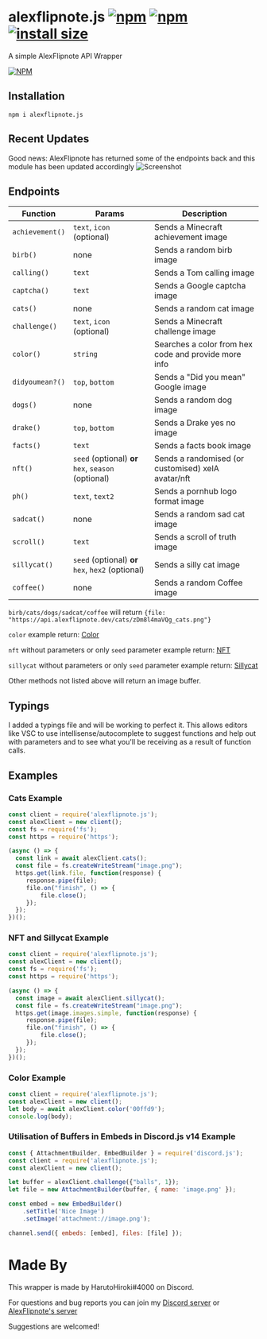 # alexflipnote.js [![npm](https://img.shields.io/npm/v/alexflipnote.js.svg)](https://www.npmjs.com/package/alexflipnote.js) [![npm](https://img.shields.io/npm/dt/alexflipnote.js.svg?maxAge=3600)](https://www.npmjs.com/package/alexflipnote.js) [![install size](https://packagephobia.now.sh/badge?p=alexflipnote.js)](https://packagephobia.now.sh/result?p=alexflipnote.js)
A simple AlexFlipnote API Wrapper

[![NPM](https://nodei.co/npm/alexflipnote.js.png?downloads=true&downloadRank=true&stars=true)](https://nodei.co/npm/alexflipnote.js/)

## Installation
```
npm i alexflipnote.js
```

## Recent Updates
Good news: AlexFlipnote has returned some of the endpoints back and this module has been updated accordingly
![Screenshot](https://cdn.discordapp.com/attachments/823121881762758706/1048038151823839242/image.png)

## Endpoints

| Function        | Params                                              | Description                                          |
| --------------- | --------------------------------------------------- | ---------------------------------------------------- |
| `achievement()` | `text`, `icon` (optional)                           | Sends a Minecraft achievement image                  |
| `birb()`        | none                                                | Sends a random birb image                            |
| `calling()`     | `text`                                              | Sends a Tom calling image                            |
| `captcha()`     | `text`                                              | Sends a Google captcha image                         |
| `cats()`        | none                                                | Sends a random cat image                             |
| `challenge()`   | `text`, `icon` (optional)                           | Sends a Minecraft challenge image                    |
| `color()`       | `string`                                            | Searches a color from hex code and provide more info |
| `didyoumean?()` | `top`, `bottom`                                     | Sends a "Did you mean" Google image                  |
| `dogs()`        | none                                                | Sends a random dog image                             |
| `drake()`       | `top`, `bottom`                                     | Sends a Drake yes no image                           |
| `facts()`       | `text`                                              | Sends a facts book image                             |
| `nft()`         | `seed` (optional) **or** `hex`, `season` (optional) | Sends a randomised (or customised) xelA avatar/nft   |
| `ph()`          | `text`, `text2`                                     | Sends a pornhub logo format image                    |
| `sadcat()`      | none                                                | Sends a random sad cat image                         |
| `scroll()`      | `text`                                              | Sends a scroll of truth image                        |
| `sillycat()`    | `seed` (optional) **or** `hex`, `hex2` (optional)   | Sends a silly cat image                              |
| `coffee()`      | none                                                | Sends a random Coffee image                          |

`birb/cats/dogs/sadcat/coffee` will return `{file: "https://api.alexflipnote.dev/cats/zDm8l4maVQg_cats.png"}`

`color` example return: [Color](https://api.alexflipnote.dev/color/00ffd9)

`nft` without parameters or only `seed` parameter example return: [NFT](https://api.alexflipnote.dev/nft?seed=%22balls%22)

`sillycat` without parameters or only `seed` parameter example return: [Sillycat](https://api.alexflipnote.dev/sillycat?seed=%22balls%22)

Other methods not listed above will return an image buffer.


## Typings
I added a typings file and will be working to perfect it. This allows editors like VSC to use intellisense/autocomplete to suggest functions and help out with parameters and to see what you'll be receiving as a result of function calls.

## Examples
### Cats Example
```js
const client = require('alexflipnote.js');
const alexClient = new client();
const fs = require('fs');
const https = require('https');

(async () => {
  const link = await alexClient.cats();
  const file = fs.createWriteStream("image.png");
  https.get(link.file, function(response) {
     response.pipe(file);
     file.on("finish", () => {
         file.close();
     });
  });
})();
```

### NFT and Sillycat Example
```js
const client = require('alexflipnote.js');
const alexClient = new client();
const fs = require('fs');
const https = require('https');

(async () => {
  const image = await alexClient.sillycat();
  const file = fs.createWriteStream("image.png");
  https.get(image.images.simple, function(response) {
     response.pipe(file);
     file.on("finish", () => {
         file.close();
     });
  });
})();
```

### Color Example
```js
const client = require('alexflipnote.js');
const alexClient = new client();
let body = await alexClient.color('00ffd9');
console.log(body);
```

### Utilisation of Buffers in Embeds in Discord.js v14 Example
```js
const { AttachmentBuilder, EmbedBuilder } = require('discord.js');
const client = require('alexflipnote.js');
const alexClient = new client();

let buffer = alexClient.challenge({"balls", 1});
let file = new AttachmentBuilder(buffer, { name: 'image.png' });

const embed = new EmbedBuilder()
	.setTitle('Nice Image')
	.setImage('attachment://image.png');

channel.send({ embeds: [embed], files: [file] });
```

# Made By
This wrapper is made by HarutoHiroki#4000 on Discord.

For questions and bug reports you can join my [Discord server](https://discord.gg/sjtcnRb) or [AlexFlipnote's server](https://discord.gg/alexflipnote)

Suggestions are welcomed!
